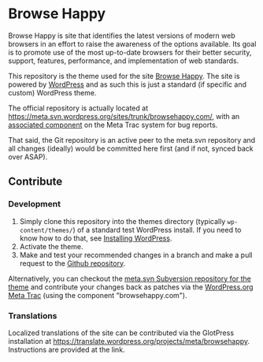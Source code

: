 Browse Happy
===========

Browse Happy is site that identifies the latest versions of modern web browsers in an effort to raise the awareness of the options available. Its goal is to promote use of the most up-to-date browsers for their better security, support, features, performance, and implementation of web standards.

This repository is the theme used for the site [Browse Happy](http://browsehappy.com). The site is powered by [WordPress](https://wordpress.org) and as such this is just a standard (if specific and custom) WordPress theme.

The official repository is actually located at <https://meta.svn.wordpress.org/sites/trunk/browsehappy.com/>, with an [associated component](https://meta.trac.wordpress.org/query?status=accepted&status=assigned&status=new&status=reopened&status=reviewing&component=browsehappy.com&col=id&col=summary&col=component&col=owner&col=type&col=status&col=priority&order=priority) on the Meta Trac system for bug reports.

That said, the Git repository is an active peer to the meta.svn repository and all changes (ideally) would be committed here first (and if not, synced back over ASAP).

Contribute
----------

### Development

1. Simply clone this repository into the themes directory (typically `wp-content/themes/`) of a standard test WordPress install. If you need to know how to do that, see [Installing WordPress](https://codex.wordpress.org/Installing_WordPress).
2. Activate the theme.
3. Make and test your recommended changes in a branch and make a pull request to the [Github repository](https://github.com/WordPress/browsehappy).

Alternatively, you can checkout the [meta.svn Subversion repository for the theme](https://meta.svn.wordpress.org/sites/trunk/browsehappy.com/public_html/) and contribute your changes back as patches via the [WordPress.org Meta Trac](https://meta.trac.wordpress.org/) (using the component "browsehappy.com").

### Translations

Localized translations of the site can be contributed via the GlotPress installation at <https://translate.wordpress.org/projects/meta/browsehappy>. Instructions are provided at the link.
